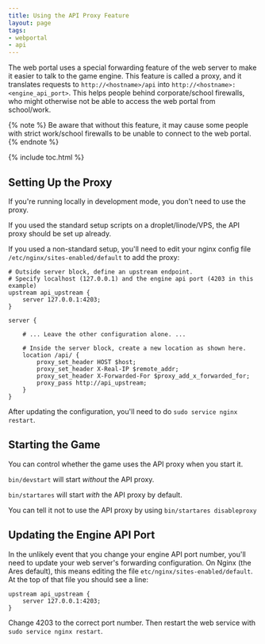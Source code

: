 ```yaml
---
title: Using the API Proxy Feature
layout: page
tags:
- webportal
- api
---
```


The web portal uses a special forwarding feature of the web server to make it easier to talk to the game engine.  This feature is called a proxy, and it translates requests to `http://<hostname>/api` into `http://<hostname>:<engine_api_port>`.  This helps people behind corporate/school firewalls, who might otherwise not be able to access the web portal from school/work.  

{% note %} 
 Be aware that without this feature, it may cause some people with strict work/school firewalls to be unable to connect to the web portal.
{% endnote %}

{% include toc.html %}

## Setting Up the Proxy

If you're running locally in development mode, you don't need to use the proxy.

If you used the standard setup scripts on a droplet/linode/VPS, the API proxy should be set up already.  

If you used a non-standard setup, you'll need to edit your nginx config file `/etc/nginx/sites-enabled/default` to add the proxy:

    # Outside server block, define an upstream endpoint.  
    # Specify localhost (127.0.0.1) and the engine api port (4203 in this example)
    upstream api_upstream {
        server 127.0.0.1:4203;
    }
    
    server {
        
        # ... Leave the other configuration alone. ...
        
        # Inside the server block, create a new location as shown here.
        location /api/ {
            proxy_set_header HOST $host;
            proxy_set_header X-Real-IP $remote_addr;
            proxy_set_header X-Forwarded-For $proxy_add_x_forwarded_for;
            proxy_pass http://api_upstream;
        }
    }

After updating the configuration, you'll need to do `sudo service nginx restart`.

## Starting the Game

You can control whether the game uses the API proxy when you start it.

`bin/devstart` will start *without* the API proxy.

`bin/startares` will start *with* the API proxy by default.  

You can tell it not to use the API proxy by using `bin/startares disableproxy`

## Updating the Engine API Port

In the unlikely event that you change your engine API port number, you'll need to update your web server's forwarding configuration.  On Nginx (the Ares default), this means editing the file `etc/nginx/sites-enabled/default`.  At the top of that file you should see a line:

    upstream api_upstream {
        server 127.0.0.1:4203;
    }

Change 4203 to the correct port number.  Then restart the web service with `sudo service nginx restart`.

